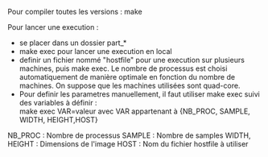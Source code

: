 Pour compiler toutes les versions : make

Pour lancer une execution : 
 - se placer dans un dossier part_*
 - make exec pour lancer une execution en local
 - definir un fichier nommé "hostfile" pour une execution sur plusieurs machines, puis make exec. Le nombre de processus est choisi automatiquement de manière optimale en fonction du nombre de machines. On suppose que les machines utilisées sont quad-core.
 - Pour definir les parametres manuellement, il faut utiliser make exec suivi des variables à définir :<br/>
 make exec VAR=valeur avec VAR appartenant à {NB_PROC, SAMPLE, WIDTH, HEIGHT,HOST} 

NB_PROC : Nombre de processus
SAMPLE : Nombre de samples
WIDTH, HEIGHT : Dimensions de l'image 
HOST : Nom du fichier hostfile à utiliser 
